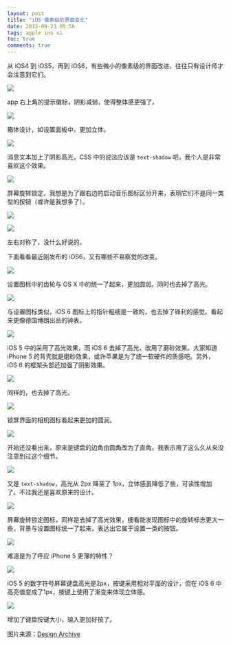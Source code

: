 ```yaml
---
layout: post
title: "iOS 像素级的界面变化"
date: 2012-09-23 05:56
tags: apple ios ui
toc: true
comments: true
---
```


从 iOS4 到 iOS5，再到 iOS6，有些微小的像素级的界面改进，往往只有设计师才会注意到它们。

![](http://i93.photobucket.com/albums/l57/ShakeSpace/vm_01_iconbadge_zps013f3e6e.jpg)

app 右上角的提示徽标，阴影减弱，使得整体感更强了。

![](http://i93.photobucket.com/albums/l57/ShakeSpace/vm_02_boxdesign_zps14f7570a.jpg)

箱体设计，如设置面板中，更加立体。

![](http://i93.photobucket.com/albums/l57/ShakeSpace/vm_04_messagetext_zps78c83a0b.jpg)

消息文本加上了阴影高光，CSS 中的说法应该是 `text-shadow` 吧，我个人是非常喜欢这个效果。

![](http://i93.photobucket.com/albums/l57/ShakeSpace/vm_03_rotatelock_zpscd7d4dbf.jpg)

屏幕旋转锁定，我想是为了跟右边的启动音乐图标区分开来，表明它们不是同一类型的按钮（或许是我想多了）。

![](http://i93.photobucket.com/albums/l57/ShakeSpace/vm_05_homeicon_zpsca574807.jpg)

![](http://i93.photobucket.com/albums/l57/ShakeSpace/vm_05_homeicon2_zps97206dd3.jpg)

左右对称了，没什么好说的。

下面看看最近刚发布的 iOS6，又有哪些不易察觉的改变。

![](http://i93.photobucket.com/albums/l57/ShakeSpace/__setting_zps190c9226.jpg)

设置图标中的齿轮与 OS X 中的统一了起来，更加圆润。同时也去掉了高光。

![](http://i93.photobucket.com/albums/l57/ShakeSpace/__clock_zps9b6d99ff.jpg)

与设置图标类似，iOS 6 图标上的指针粗细是一致的，也去掉了锋利的感觉。看起来更像德国博朗出品的钟表。

![](http://i93.photobucket.com/albums/l57/ShakeSpace/__header_zps900803ec.jpg)

iOS 5 中的采用了高光效果，而 iOS 6 去掉了高光，改用了磨砂效果。大家知道 iPhone 5 的背壳就是磨砂效果，或许苹果是为了统一软硬件的质感吧。另外，iOS 6 的框架头部还加强了阴影效果。

![](http://i93.photobucket.com/albums/l57/ShakeSpace/__actionsheet_zpsf2c5f1dd.jpg)

同样的，也去掉了高光。

![](http://i93.photobucket.com/albums/l57/ShakeSpace/__camera_zpseddab197.jpg)

锁屏界面的相机图标看起来更加的圆润。

![](http://i93.photobucket.com/albums/l57/ShakeSpace/__corner_zps3de29696.jpg)

开始还没看出来，原来是键盘的边角由圆角改为了直角。我表示用了这么久从来没注意到过这个细节。

![](http://i93.photobucket.com/albums/l57/ShakeSpace/__message_zpsd7b4f829.jpg)

又是 `text-shadow`，高光从 2px 降至了 1px，立体感虽降低了些，可读性增加了。不过我还是喜欢原来的设计。

![](http://i93.photobucket.com/albums/l57/ShakeSpace/__rotate_lock_zps20117574.jpg)

屏幕旋转锁定图标，同样是去掉了高光效果，细看能发现图标中的旋转标志更大一些，背景与设置图标统一了起来，表达出它属于设置一类的按钮。

![](http://i93.photobucket.com/albums/l57/ShakeSpace/__serachbar_zpse36addbf.jpg)

难道是为了呼应 iPhone 5 更薄的特性？

![](http://i93.photobucket.com/albums/l57/ShakeSpace/__keyboard_zps03f2a3f8.jpg)

iOS 5 的数字符号屏幕键盘高光是2px，按键采用相对平面的设计，但在 iOS 6 中高亮值变成了1px，按键上使用了渐变来体现立体感。

![](http://i93.photobucket.com/albums/l57/ShakeSpace/__key_pitch_zpsb52122ad.jpg)

增加了键盘按键大小，输入更加好按了。

图片来源：[Design Archive](http://stam-design-stam.blogspot.jp)
